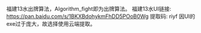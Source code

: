 福建13水出牌算法，Algorithm_fight即为出牌算法。
福建13水UI链接: https://pan.baidu.com/s/1BKXBdohykmFhDD5POoB0Wg 提取码: riyf
因UI的exe过于庞大，故选择使用云端提取。
